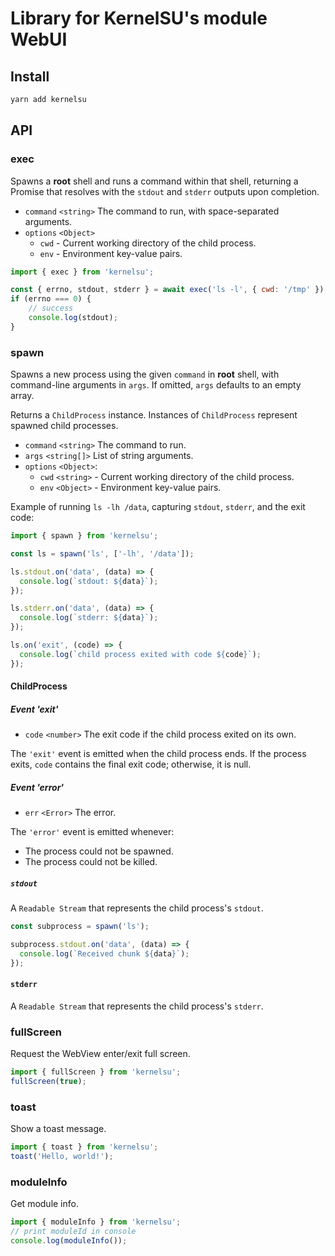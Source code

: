 # Library for KernelSU's module WebUI

## Install

```sh
yarn add kernelsu
```

## API

### exec

Spawns a **root** shell and runs a command within that shell, returning a Promise that resolves with the `stdout` and `stderr` outputs upon completion.

- `command` `<string>` The command to run, with space-separated arguments.
- `options` `<Object>`
  - `cwd` - Current working directory of the child process.
  - `env` - Environment key-value pairs.

```javascript
import { exec } from 'kernelsu';

const { errno, stdout, stderr } = await exec('ls -l', { cwd: '/tmp' });
if (errno === 0) {
    // success
    console.log(stdout);
}
```

### spawn

Spawns a new process using the given `command` in **root** shell, with command-line arguments in `args`. If omitted, `args` defaults to an empty array.

Returns a `ChildProcess` instance. Instances of `ChildProcess` represent spawned child processes.

- `command` `<string>` The command to run.
- `args` `<string[]>` List of string arguments.
- `options` `<Object>`:
  - `cwd` `<string>` - Current working directory of the child process.
  - `env` `<Object>` - Environment key-value pairs.

Example of running `ls -lh /data`, capturing `stdout`, `stderr`, and the exit code:

```javascript
import { spawn } from 'kernelsu';

const ls = spawn('ls', ['-lh', '/data']);

ls.stdout.on('data', (data) => {
  console.log(`stdout: ${data}`);
});

ls.stderr.on('data', (data) => {
  console.log(`stderr: ${data}`);
});

ls.on('exit', (code) => {
  console.log(`child process exited with code ${code}`);
});
```

#### ChildProcess

##### Event 'exit'

- `code` `<number>` The exit code if the child process exited on its own.

The `'exit'` event is emitted when the child process ends. If the process exits, `code` contains the final exit code; otherwise, it is null.

##### Event 'error'

- `err` `<Error>` The error.

The `'error'` event is emitted whenever:

- The process could not be spawned.
- The process could not be killed.

##### `stdout`

A `Readable Stream` that represents the child process's `stdout`.

```javascript
const subprocess = spawn('ls');

subprocess.stdout.on('data', (data) => {
  console.log(`Received chunk ${data}`);
});
```

#### `stderr`

A `Readable Stream` that represents the child process's `stderr`.

### fullScreen

Request the WebView enter/exit full screen.

```javascript
import { fullScreen } from 'kernelsu';
fullScreen(true);
```

### toast

Show a toast message.

```javascript
import { toast } from 'kernelsu';
toast('Hello, world!');
```

### moduleInfo

Get module info.

```javascript
import { moduleInfo } from 'kernelsu';
// print moduleId in console
console.log(moduleInfo());
```
